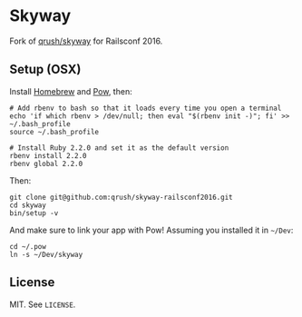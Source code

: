 # Skyway

Fork of [qrush/skyway](https://github.com/qrush/skyway) for Railsconf 2016.

## Setup (OSX)

Install [Homebrew](http://brew.sh/) and [Pow](http://pow.cx), then:

``` shell
# Add rbenv to bash so that it loads every time you open a terminal
echo 'if which rbenv > /dev/null; then eval "$(rbenv init -)"; fi' >> ~/.bash_profile
source ~/.bash_profile

# Install Ruby 2.2.0 and set it as the default version
rbenv install 2.2.0
rbenv global 2.2.0
```

Then:

``` shell
git clone git@github.com:qrush/skyway-railsconf2016.git
cd skyway
bin/setup -v
```

And make sure to link your app with Pow! Assuming you installed it in `~/Dev`:

``` shell
cd ~/.pow
ln -s ~/Dev/skyway
```

## License

MIT. See `LICENSE`.
